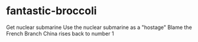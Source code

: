 # fantastic-broccoli
Get nuclear submarine
Use the nuclear submarine as a "hostage"
Blame the French Branch
China rises back to number 1
